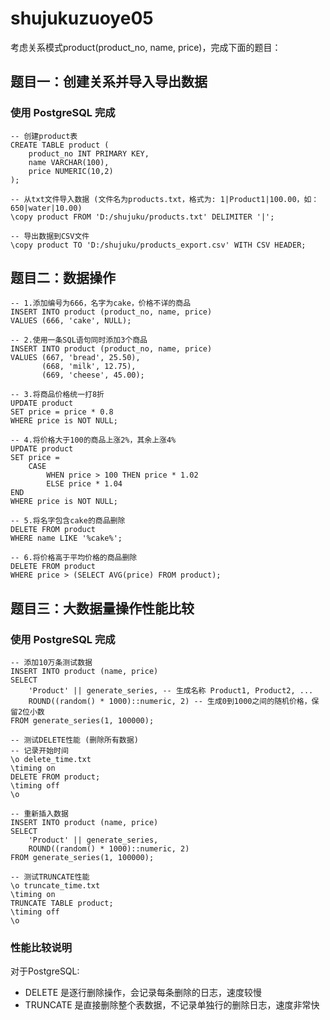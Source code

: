 # shujukuzuoye05  

考虑关系模式product(product_no, name, price)，完成下面的题目：

## 题目一：创建关系并导入导出数据

### 使用 PostgreSQL 完成  

```
-- 创建product表
CREATE TABLE product (
    product_no INT PRIMARY KEY,
    name VARCHAR(100),
    price NUMERIC(10,2)
);

-- 从txt文件导入数据 (文件名为products.txt，格式为: 1|Product1|100.00，如：650|water|10.00)
\copy product FROM 'D:/shujuku/products.txt' DELIMITER '|';

-- 导出数据到CSV文件
\copy product TO '‪D:/shujuku/products_export.csv' WITH CSV HEADER;
```


## 题目二：数据操作

```
-- 1.添加编号为666，名字为cake，价格不详的商品
INSERT INTO product (product_no, name, price)
VALUES (666, 'cake', NULL);

-- 2.使用一条SQL语句同时添加3个商品
INSERT INTO product (product_no, name, price)
VALUES (667, 'bread', 25.50),
       (668, 'milk', 12.75),
       (669, 'cheese', 45.00);

-- 3.将商品价格统一打8折
UPDATE product
SET price = price * 0.8
WHERE price is NOT NULL;

-- 4.将价格大于100的商品上涨2%，其余上涨4%
UPDATE product 
SET price =
    CASE 
        WHEN price > 100 THEN price * 1.02 
        ELSE price * 1.04 
END
WHERE price is NOT NULL;

-- 5.将名字包含cake的商品删除
DELETE FROM product
WHERE name LIKE '%cake%';

-- 6.将价格高于平均价格的商品删除
DELETE FROM product
WHERE price > (SELECT AVG(price) FROM product);
```

## 题目三：大数据量操作性能比较

### 使用 PostgreSQL 完成  

```
-- 添加10万条测试数据
INSERT INTO product (name, price)
SELECT
    'Product' || generate_series, -- 生成名称 Product1, Product2, ...
    ROUND((random() * 1000)::numeric, 2) -- 生成0到1000之间的随机价格，保留2位小数
FROM generate_series(1, 100000);

-- 测试DELETE性能 (删除所有数据)
-- 记录开始时间
\o delete_time.txt
\timing on
DELETE FROM product;
\timing off
\o

-- 重新插入数据
INSERT INTO product (name, price)
SELECT
    'Product' || generate_series,
    ROUND((random() * 1000)::numeric, 2)
FROM generate_series(1, 100000);

-- 测试TRUNCATE性能
\o truncate_time.txt
\timing on
TRUNCATE TABLE product;
\timing off
\o
```


### 性能比较说明

对于PostgreSQL:
- DELETE 是逐行删除操作，会记录每条删除的日志，速度较慢
- TRUNCATE 是直接删除整个表数据，不记录单独行的删除日志，速度非常快
